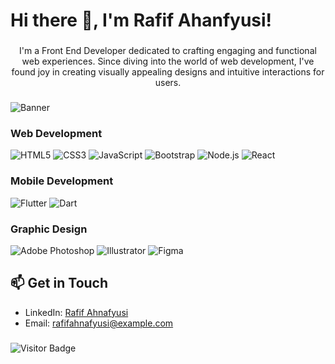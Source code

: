 <h1 align="left">Hi there 👋, I'm Rafif Ahanfyusi!</h1>

###

<p align="center">I'm a Front End Developer dedicated to crafting engaging and functional web experiences. Since diving into the world of web development, I've found joy in creating visually appealing designs and intuitive interactions for users.</p>

###

![Banner](https://postimg.cc/HV6PytZp)

### Web Development
![HTML5](https://img.shields.io/badge/-HTML5-E34F26?style=flat&logo=html5&logoColor=white)
![CSS3](https://img.shields.io/badge/-CSS3-1572B6?style=flat&logo=css3&logoColor=white)
![JavaScript](https://img.shields.io/badge/-JavaScript-F7DF1E?style=flat&logo=javascript&logoColor=black)
![Bootstrap](https://img.shields.io/badge/-Bootstrap-563D7C?style=flat&logo=bootstrap&logoColor=white)
![Node.js](https://img.shields.io/badge/-Node.js-339933?style=flat&logo=node.js&logoColor=white)
![React](https://img.shields.io/badge/-React-61DAFB?style=flat&logo=react&logoColor=black)

### Mobile Development
![Flutter](https://img.shields.io/badge/-Flutter-02569B?style=flat&logo=flutter&logoColor=white)
![Dart](https://img.shields.io/badge/-Dart-0175C2?style=flat&logo=dart&logoColor=white)

### Graphic Design
![Adobe Photoshop](https://img.shields.io/badge/-Photoshop-31A8FF?style=flat&logo=adobe-photoshop&logoColor=white)
![Illustrator](https://img.shields.io/badge/-Illustrator-FF9A00?style=flat&logo=adobe-illustrator&logoColor=white)
![Figma](https://img.shields.io/badge/-Figma-F24E1E?style=flat&logo=figma&logoColor=white)

## 📫 Get in Touch

- LinkedIn: [Rafif Ahnafyusi](https://www.linkedin.com/in/rafifahnafyusi/)
- Email: [rafifahnafyusi@example.com](mailto:rafifahnafyusi@gmail.com)

###

![Visitor Badge](https://visitor-badge.laobi.icu/badge?page_id=raffadness.raffadness)
